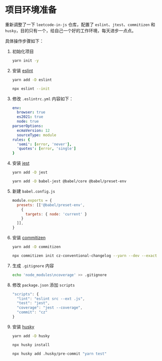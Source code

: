 # 项目环境准备

重新调整了一下 `leetcode-in-js` 仓库，配置了 `eslint`、`jtest`、`commitizen` 和 `husky`，目的只有一个，给自己一个好的工作环境，每天进步一点点。

具体操作步骤如下：

1. 初始化项目

   ```bash
   yarn init -y
   ```

2. 安装 [eslint](https://eslint.org/)

   ```bash
   yarn add -D eslint

   npx eslint --init
   ```

3. 修改 `.eslintrc.yml` 内容如下：

   ```yml
   env:
     browser: true
     es2021: true
     node: true
   parserOptions:
     ecmaVersion: 12
     sourceType: module
   rules: {
     'semi': [error, 'never'],
     'quotes': [error, 'single']
   }
   ```

4. 安装 [jest](https://jestjs.io/)

   ```bash
   yarn add -D jest

   yarn add -D babel-jest @babel/core @babel/preset-env
   ```

5. 新建 `babel.config.js`

   ```js
   module.exports = {
     presets: [['@babel/preset-env',
       {
         targets: { node: 'current' }
       }
     ]],
   }
   ```

6. 安装 [commitizen](https://github.com/commitizen/cz-cli)

   ```bash
   yarn add -D commitizen

   npx commitizen init cz-conventional-changelog --yarn --dev --exact
   ```

7. 生成 `.gitignore` 内容

   ```bash
   echo 'node_modules\ncoverage' >> .gitignore
   ```

8. 修改 `package.json` 添加 `scripts`

   ```js
   "scripts": {
     "lint": "eslint src --ext .js",
     "test": "jest",
     "coverage": "jest --coverage",
     "commit": "cz"
   }
   ```

9. 安装 [husky](https://github.com/typicode/husky)

   ```bash
   yarn add -D husky

   npx husky install

   npx husky add .husky/pre-commit "yarn test"
   ```
